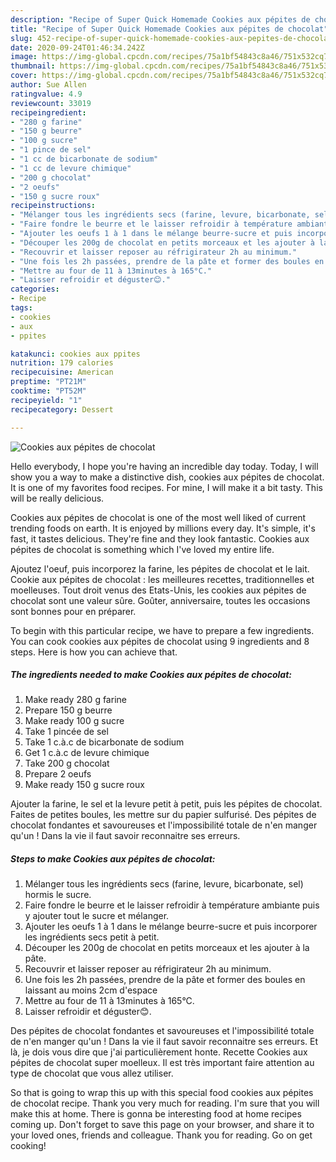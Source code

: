 ```yaml
---
description: "Recipe of Super Quick Homemade Cookies aux pépites de chocolat"
title: "Recipe of Super Quick Homemade Cookies aux pépites de chocolat"
slug: 452-recipe-of-super-quick-homemade-cookies-aux-pepites-de-chocolat
date: 2020-09-24T01:46:34.242Z
image: https://img-global.cpcdn.com/recipes/75a1bf54843c8a46/751x532cq70/cookies-aux-pepites-de-chocolat-photo-principale-de-la-recette.jpg
thumbnail: https://img-global.cpcdn.com/recipes/75a1bf54843c8a46/751x532cq70/cookies-aux-pepites-de-chocolat-photo-principale-de-la-recette.jpg
cover: https://img-global.cpcdn.com/recipes/75a1bf54843c8a46/751x532cq70/cookies-aux-pepites-de-chocolat-photo-principale-de-la-recette.jpg
author: Sue Allen
ratingvalue: 4.9
reviewcount: 33019
recipeingredient:
- "280 g farine"
- "150 g beurre"
- "100 g sucre"
- "1 pince de sel"
- "1 cc de bicarbonate de sodium"
- "1 cc de levure chimique"
- "200 g chocolat"
- "2 oeufs"
- "150 g sucre roux"
recipeinstructions:
- "Mélanger tous les ingrédients secs (farine, levure, bicarbonate, sel) hormis le sucre."
- "Faire fondre le beurre et le laisser refroidir à température ambiante puis y ajouter tout le sucre et mélanger."
- "Ajouter les oeufs 1 à 1 dans le mélange beurre-sucre et puis incorporer les ingrédients secs petit à petit."
- "Découper les 200g de chocolat en petits morceaux et les ajouter à la pâte."
- "Recouvrir et laisser reposer au réfrigirateur 2h au minimum."
- "Une fois les 2h passées, prendre de la pâte et former des boules en laissant au moins 2cm d&#39;espace"
- "Mettre au four de 11 à 13minutes à 165°C."
- "Laisser refroidir et déguster😊."
categories:
- Recipe
tags:
- cookies
- aux
- ppites

katakunci: cookies aux ppites 
nutrition: 179 calories
recipecuisine: American
preptime: "PT21M"
cooktime: "PT52M"
recipeyield: "1"
recipecategory: Dessert

---
```



![Cookies aux pépites de chocolat](https://img-global.cpcdn.com/recipes/75a1bf54843c8a46/751x532cq70/cookies-aux-pepites-de-chocolat-photo-principale-de-la-recette.jpg)

Hello everybody, I hope you're having an incredible day today. Today, I will show you a way to make a distinctive dish, cookies aux pépites de chocolat. It is one of my favorites food recipes. For mine, I will make it a bit tasty. This will be really delicious.

Cookies aux pépites de chocolat is one of the most well liked of current trending foods on earth. It is enjoyed by millions every day. It's simple, it's fast, it tastes delicious. They're fine and they look fantastic. Cookies aux pépites de chocolat is something which I've loved my entire life.

Ajoutez l&#39;oeuf, puis incorporez la farine, les pépites de chocolat et le lait. Cookie aux pépites de chocolat : les meilleures recettes, traditionnelles et moelleuses. Tout droit venus des Etats-Unis, les cookies aux pépites de chocolat sont une valeur sûre. Goûter, anniversaire, toutes les occasions sont bonnes pour en préparer.


To begin with this particular recipe, we have to prepare a few ingredients. You can cook cookies aux pépites de chocolat using 9 ingredients and 8 steps. Here is how you can achieve that.

<!--inarticleads1-->

##### The ingredients needed to make Cookies aux pépites de chocolat:

1. Make ready 280 g farine
1. Prepare 150 g beurre
1. Make ready 100 g sucre
1. Take 1 pincée de sel
1. Take 1 c.à.c de bicarbonate de sodium
1. Get 1 c.à.c de levure chimique
1. Take 200 g chocolat
1. Prepare 2 oeufs
1. Make ready 150 g sucre roux


Ajouter la farine, le sel et la levure petit à petit, puis les pépites de chocolat. Faites de petites boules, les mettre sur du papier sulfurisé. Des pépites de chocolat fondantes et savoureuses et l&#39;impossibilité totale de n&#39;en manger qu&#39;un ! Dans la vie il faut savoir reconnaitre ses erreurs. 

<!--inarticleads2-->

##### Steps to make Cookies aux pépites de chocolat:

1. Mélanger tous les ingrédients secs (farine, levure, bicarbonate, sel) hormis le sucre.
1. Faire fondre le beurre et le laisser refroidir à température ambiante puis y ajouter tout le sucre et mélanger.
1. Ajouter les oeufs 1 à 1 dans le mélange beurre-sucre et puis incorporer les ingrédients secs petit à petit.
1. Découper les 200g de chocolat en petits morceaux et les ajouter à la pâte.
1. Recouvrir et laisser reposer au réfrigirateur 2h au minimum.
1. Une fois les 2h passées, prendre de la pâte et former des boules en laissant au moins 2cm d&#39;espace
1. Mettre au four de 11 à 13minutes à 165°C.
1. Laisser refroidir et déguster😊.


Des pépites de chocolat fondantes et savoureuses et l&#39;impossibilité totale de n&#39;en manger qu&#39;un ! Dans la vie il faut savoir reconnaitre ses erreurs. Et là, je dois vous dire que j&#39;ai particulièrement honte. Recette Cookies aux pépites de chocolat super moelleux. Il est très important faire attention au type de chocolat que vous allez utiliser. 

So that is going to wrap this up with this special food cookies aux pépites de chocolat recipe. Thank you very much for reading. I'm sure that you will make this at home. There is gonna be interesting food at home recipes coming up. Don't forget to save this page on your browser, and share it to your loved ones, friends and colleague. Thank you for reading. Go on get cooking!
